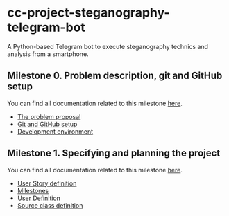 # cc-project-steganography-telegram-bot

A Python-based Telegram bot to execute steganography technics and analysis from a smartphone.

## Milestone 0. Problem description, git and GitHub setup

You can find all documentation related to this milestone [here](milestone-docu/0-milestone/).

- [The problem proposal](milestone-docu/0-milestone/problem-description.md)
- [Git and GitHub setup](milestone-docu/0-milestone/git-github-setup.md)
- [Development environment](milestone-docu/0-milestone/setup-environment.md)

## Milestone 1. Specifying and planning the project

You can find all documentation related to this milestone [here](milestone-docu/1-milestone/).
- [User Story definition](https://github.com/dext0s/cc-project-steganography-telegram-bot/issues)
- [Milestones](https://github.com/dext0s/cc-project-steganography-telegram-bot/milestones)
- [User Definition](milestone-docu/1-milestone/user-definition.md)
- [Source class definition](milestone-docu/1-milestone/class-definition.md)
